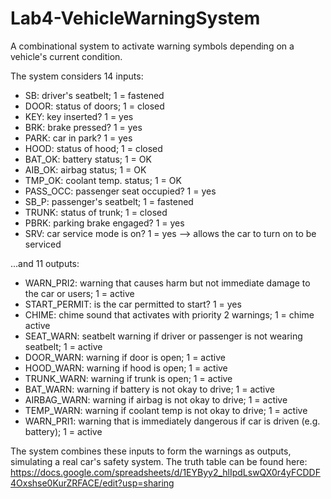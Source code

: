 # Lab4-VehicleWarningSystem
A combinational system to activate warning symbols depending on a vehicle's current condition.

The system considers 14 inputs:
- SB: driver's seatbelt; 1 = fastened
- DOOR: status of doors; 1 = closed
- KEY: key inserted? 1 = yes
- BRK: brake pressed? 1 = yes
- PARK: car in park? 1 = yes
- HOOD: status of hood; 1 = closed
- BAT_OK: battery status; 1 = OK
- AIB_OK: airbag status; 1 = OK
- TMP_OK: coolant temp. status; 1 = OK
- PASS_OCC: passenger seat occupied? 1 = yes
- SB_P: passenger's seatbelt; 1 = fastened
- TRUNK: status of trunk; 1 = closed
- PBRK: parking brake engaged? 1 = yes
- SRV: car service mode is on? 1 = yes --> allows the car to turn on to be serviced

...and 11 outputs:
- WARN_PRI2: warning that causes harm but not immediate damage to the car or users; 1 = active
- START_PERMIT: is the car permitted to start? 1 = yes
- CHIME: chime sound that activates with priority 2 warnings; 1 = chime active
- SEAT_WARN: seatbelt warning if driver or passenger is not wearing seatbelt; 1 = active
- DOOR_WARN: warning if door is open; 1 = active
- HOOD_WARN: warning if hood is open; 1 = active
- TRUNK_WARN: warning if trunk is open; 1 = active
- BAT_WARN: warning if battery is not okay to drive; 1 = active
- AIRBAG_WARN: warning if airbag is not okay to drive; 1 = active
- TEMP_WARN: warning if coolant temp is not okay to drive; 1 = active
- WARN_PRI1: warning that is immediately dangerous if car is driven (e.g. battery); 1 = active

The system combines these inputs to form the warnings as outputs, simulating a real car's safety system. The truth table can be found here: https://docs.google.com/spreadsheets/d/1EYByy2_hlIpdLswQX0r4yFCDDF4Oxshse0KurZRFACE/edit?usp=sharing
